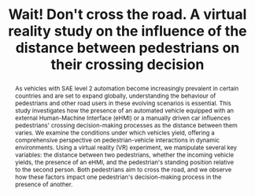 ---
layout: publication
sitemap: false
title: "Wait! Don't cross the road. A virtual reality study on the influence of the distance between pedestrians on their crossing decision"
authors: Alam, M. S., Dey, D., Martens, M.,& Bazilinskyy, P.
pdf: alam2025_multiped
image: alam2025_multiped.jpg
display: Submitted for publication.
year: 
doi: 
code: https://github.com/bazilinskyy/multiped
abstract: "As vehicles with SAE level 2 automation become increasingly prevalent in certain countries and are set to expand globally, understanding the behaviour of pedestrians and other road users in these evolving scenarios is essential. This study investigates how the presence of an automated vehicle equipped with an external Human-Machine Interface (eHMI) or a manually driven car influences pedestrians' crossing decision-making processes as the distance between them varies. We examine the conditions under which vehicles yield, offering a comprehensive perspective on pedestrian-vehicle interactions in dynamic environments. Using a virtual reality (VR) experiment, we manipulate several key variables: the distance between two pedestrians, whether the incoming vehicle yields, the presence of an eHMI, and the pedestrian's standing position relative to the second person. Both pedestrians aim to cross the road, and we observe how these factors impact one pedestrian's decision-making process in the presence of another."
---